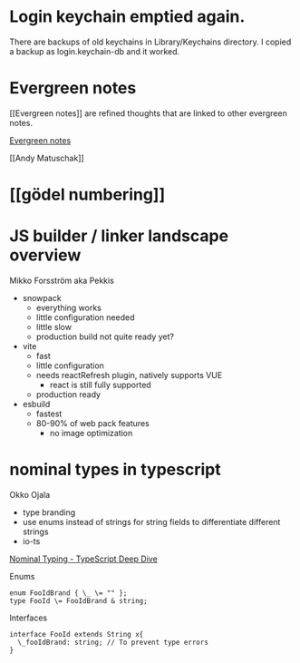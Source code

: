 # Login keychain emptied again.
There are backups of old keychains in Library/Keychains directory. I copied a backup as login.keychain-db and it worked.

# Evergreen notes
[[Evergreen notes]] are refined thoughts that are linked to other evergreen notes.

[Evergreen notes](https://notes.andymatuschak.org/Evergreen_notes)

[[Andy Matuschak]]

# [[gödel numbering]]

# JS builder / linker landscape overview
Mikko Forsström aka Pekkis
- snowpack
  - everything works
  - little configuration needed
  - little slow
  - production build not quite ready yet?
- vite
  - fast
  - little configuration
  - needs reactRefresh plugin, natively supports VUE
    - react is still fully supported
  - production ready
- esbuild
  - fastest
  - 80-90% of web pack features
    - no image optimization

# nominal types in typescript
Okko Ojala
- type branding
- use enums instead of strings for string fields to differentiate different strings
- io-ts

[Nominal Typing - TypeScript Deep Dive](https://basarat.gitbook.io/typescript/main-1/nominaltyping)

Enums

```
enum FooIdBrand { \_ \= "" };
type FooId \= FooIdBrand & string;
```

Interfaces


```
interface FooId extends String x{
  \_fooIdBrand: string; // To prevent type errors
}
```
